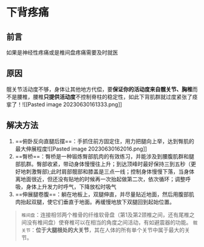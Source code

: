 # 下背疼痛
## 前言
如果是神经性疼痛或是椎间盘疼痛需要及时就医
##  原因
髋关节活动度不够，身体让其他地方代偿，要**保证你的活动度来自髋关节、胸椎**而不是腰椎，腰椎**只提供活动度**不控制脊柱的稳定性，如此下背肌群就过度紧张了痉挛了！![[Pasted image 20230630161333.png]] 
## 解决方法
1. ==俯卧反向直腿后摆==：手抓住前方固定住，用力把腿向上举，达到臀肌的最大伸展程度![[Pasted image 20230630162016.png]]
2. ==臀桥==：臀桥是一种锻炼臀部肌肉的有效练习，并能涉及到腰腹肌群和腿部肌群。臀部收紧，带动身体慢慢往上升；到达顶峰时最好保持三到五秒（更好地刺激臀部);此时肩部髋部和膝盖是三点一线；控制身体慢慢下落，当身体离地面很近，但还没有贴地的时候再一次抬起做第二次，依次循环；调整呼吸，身体上升发力时呼气，下降放松时吸气
3. ==伸展腿卷腹==：躺在地板上，双腿伸直，并尽量贴近地面，然后用腹部肌肉抬起双腿，使它们垂直于地面。再缓慢地放下双腿回到起始位置。

> `椎间盘`：连接相邻两个椎骨的纤维软骨盘（第1及第2颈椎之间，还有尾椎之间没有椎间盘）使脊椎可以在相当的角度之间活动，有如避震器的功能。
> `髋关节`：**位于大腿根处的大关节**，其在人体的所有单个关节中属于最大的关节。